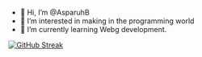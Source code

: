 - 👋 Hi, I’m @AsparuhB
- 👀 I’m interested in making in the programming world
- 🌱 I’m currently learning Webg development. 

[![GitHub Streak](https://streak-stats.demolab.com?user=AsparuhB&theme=black-ice)](https://git.io/streak-stats)
